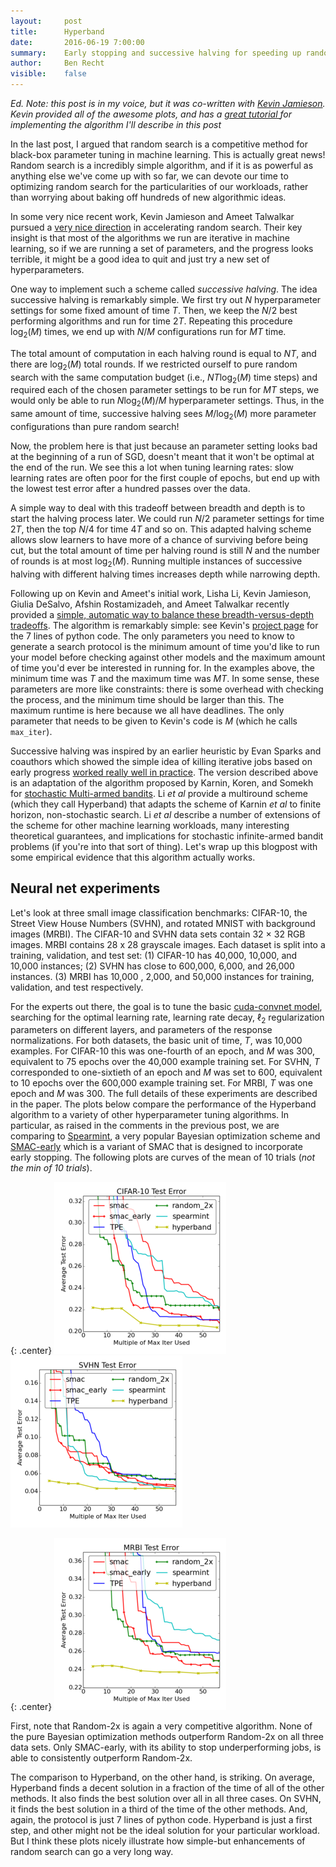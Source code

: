 ```yaml
---
layout:     post
title:      Hyperband
date:       2016-06-19 7:00:00
summary:    Early stopping and successive halving for speeding up random search
author:     Ben Recht
visible:    false
---
```


*Ed. Note: this post is in my voice, but it was co-written with [Kevin Jamieson](http://people.eecs.berkeley.edu/~kjamieson/about.html).  Kevin provided all of the awesome plots, and has a [great tutorial ](http://people.eecs.berkeley.edu/~kjamieson/hyperband/hyperband.html) for implementing the algorithm I'll describe in this post*

In the last post, I argued that random search is a competitive method for black-box parameter tuning in machine learning. This is actually great news!  Random search is a incredibly simple algorithm, and if it is as powerful as anything else we've come up with so far, we can devote our time to optimizing random search for the particularities of our workloads, rather than worrying about baking off hundreds of new algorithmic ideas.

In some very nice recent work, Kevin Jamieson and Ameet Talwalkar pursued a [very nice direction](http://arxiv.org/abs/1502.07943) in accelerating random search.  Their key insight is that most of the algorithms we run are iterative in machine learning, so if we are running a set of parameters, and the progress looks terrible, it might be a good idea to quit and just try a new set of hyperparameters.

One way to implement such a scheme called *successive halving*.  The idea successive halving is remarkably simple.  We first try out $N$ hyperparameter settings for some fixed amount of time $T$.  Then, we keep the $N/2$ best performing algorithms and run for time $2T$.  Repeating this procedure $\log_2(M)$ times, we end up with $N/M$ configurations run for $MT$ time.

The total amount of computation in each halving round is equal to $NT$, and there are $\log_2(M)$ total rounds.  If we restricted ourself to pure random search with the same computation budget (i.e., $NT\log_2(M)$ time steps) and required each of the chosen parameter settings to be run for $MT$ steps, we would only be able to run $N \log_2(M)/M$ hyperparameter settings.  Thus, in the same amount of time, successive halving sees $M/\log_2(M)$ more parameter configurations than pure random search!

Now, the problem here is that just because an parameter setting looks bad at the beginning of a run of SGD, doesn't meant that it won't be optimal at the end of the run.  We see this a lot when tuning learning rates: slow learning rates are often poor for the first couple of epochs, but end up with the lowest test error after a hundred passes over the data.

A simple way to deal with this tradeoff between breadth and depth is to start the halving process later.  We could run $N/2$ parameter settings for time $2T$, then the top $N/4$ for time $4T$ and so on.  This adapted halving scheme allows slow learners to have more of a chance of surviving before being cut, but the total amount of time per halving round is still $N$ and the number of rounds is at most $\log_2(M)$.  Running multiple instances of successive halving with different halving times increases depth while narrowing depth.

Following up on Kevin and Ameet's initial work, Lisha Li, Kevin Jamieson, Giulia DeSalvo, Afshin Rostamizadeh, and Ameet Talwalkar recently provided a [simple, automatic way to balance these breadth-versus-depth tradeoffs](http://arxiv.org/abs/1603.06560).  The algorithm is remarkably simple: see Kevin's [project page](http://people.eecs.berkeley.edu/~kjamieson/hyperband/hyperband.html) for the 7 lines of python code.  The only parameters you need to know to generate a search protocol is the minimum amount of time you'd like to run your model before checking against other models and the maximum amount of time you'd ever be interested in running for.  In the examples above, the minimum time was $T$ and the maximum time was $MT$.  In some sense, these parameters are more like constraints: there is some overhead with checking the process, and the minimum time should be larger than this.  The maximum runtime is here because we all have deadlines.  The only parameter that needs to be given to Kevin's code is $M$ (which he calls `max_iter`).

Successive halving was inspired by an earlier heuristic by Evan Sparks and coauthors which showed the simple idea of killing iterative jobs based on early progress [worked really well in practice](https://amplab.cs.berkeley.edu/wp-content/uploads/2015/07/163-sparks.pdf).  The version described above is an adaptation of the algorithm proposed by Karnin, Koren, and Somekh for
[stochastic Multi-armed bandits](http://jmlr.org/proceedings/papers/v28/karnin13.pdf). Li *et al* provide a multiround scheme (which they call Hyperband) that adapts the scheme of Karnin *et al* to finite horizon, non-stochastic search.  Li *et al* describe a number of extensions of the scheme for other machine learning workloads, many interesting theoretical guarantees, and implications for stochastic infinite-armed bandit problems (if you're into that sort of thing). Let's wrap up this blogpost with some empirical evidence that this algorithm actually works.

## Neural net experiments

Let's look at three small image classification benchmarks: CIFAR-10, the Street View House
Numbers (SVHN), and rotated MNIST with background images (MRBI). The CIFAR-10 and SVHN data sets contain 32 × 32 RGB images. MRBI contains 28 x 28 grayscale images.  Each dataset is split into a training, validation, and test set: (1) CIFAR-10 has 40,000, 10,000, and 10,000 instances; (2) SVHN has close to 600,000, 6,000, and 26,000 instances. (3) MRBI has 10,000 , 2,000, and 50,000 instances for training, validation, and test respectively.

For the experts out there, the goal is to tune the basic [cuda-convnet model](https://code.google.com/p/cuda-convnet/), searching for the optimal learning rate, learning rate decay, $\ell_2$ regularization parameters on different layers, and parameters of the response normalizations.  For both datasets, the basic unit of time, $T$, was 10,000 examples. For CIFAR-10 this was one-fourth of an epoch, and $M$ was 300, equivalent to 75 epochs over the 40,000 example training set. For SVHN, $T$ corresponded to one-sixtieth of an epoch and $M$ was set to 600, equivalent to 10 epochs over the 600,000 example training set.  For MRBI, $T$ was one epoch and $M$ was 300. The full details of these experiments are described in the paper. The plots below compare the performance of the Hyperband algorithm to a variety of other hyperparameter tuning algorithms.  In particular, as raised in the comments in the previous post, we are comparing to [Spearmint](https://github.com/JasperSnoek/spearmint), a very popular Bayesian optimization scheme and [SMAC-early](http://ijcai.org/Proceedings/15/Papers/487.pdf) which is a variant of SMAC that is designed to incorporate early stopping.  The following plots are curves of the mean of 10 trials (*not the min of 10 trials*).

{: .center}
![Comparison of methods on CIFAR-10](/assets/hyperband/cifar10-compare.png)
![Comparison of methods on SVHN](/assets/hyperband/svhn-compare.png)

{: .center}
![Comparison of methods on MRBI](/assets/hyperband/mrbi-compare.png)

First, note that Random-2x is again a very competitive algorithm.  None of the pure Bayesian optimization methods outperform Random-2x on all three data sets. Only SMAC-early, with its ability to stop underperforming jobs, is able to consistently outperform Random-2x.  

The comparison to Hyperband, on the other hand, is striking.  On average, Hyperband finds a decent solution in a fraction of the time of all of the other methods.  It also finds the best solution over all in all three cases. On SVHN, it finds the best solution in a third of the time of the other methods. And, again, the protocol is just 7 lines of python code.  Hyperband is just a first step, and other might not be the ideal solution for your particular workload. But I think these plots nicely illustrate how simple-but enhancements of random search can go a very long way.  

